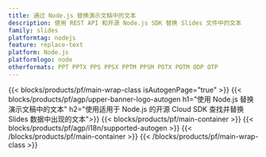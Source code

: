 ```yaml
---
title: 通过 Node.js 替换演示文稿中的文本
description: 使用 REST API 和开源 Node.js SDK 替换 Slides 文件中的文本
family: slides
platformtag: nodejs
feature: replace-text
platform: Node.js
platformlogo: node
otherformats: PPT PPTX PPS PPSX PPTM PPSM POTX POTM ODP OTP
---
```


{{< blocks/products/pf/main-wrap-class isAutogenPage="true" >}}
{{< blocks/products/pf/agp/upper-banner-logo-autogen h1="使用 Node.js 替换演示文稿中的文本" h2="使用适用于 Node.js 的开源 Cloud SDK 查找并替换 Slides 数据中出现的文本">}}
{{< blocks/products/pf/main-container >}}
{{< blocks/products/pf/agp/i18n/supported-autogen >}}
{{< /blocks/products/pf/main-container >}}
{{< /blocks/products/pf/main-wrap-class >}}